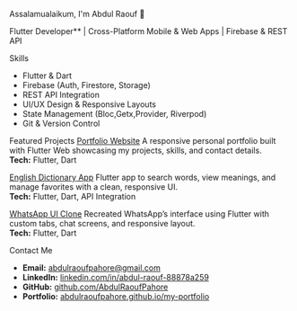 Assalamualaikum, I'm Abdul Raouf 👋  

 Flutter Developer** | Cross-Platform Mobile & Web Apps | Firebase & REST API  

  Skills
- Flutter & Dart
- Firebase (Auth, Firestore, Storage)
- REST API Integration
- UI/UX Design & Responsive Layouts
- State Management (Bloc,Getx,Provider, Riverpod)
- Git & Version Control


Featured Projects
[Portfolio Website](https://abdulraoufpahore.github.io/my-portfolio)
A responsive personal portfolio built with Flutter Web showcasing my projects, skills, and contact details.  
**Tech:** Flutter, Dart  

[English Dictionary App](https://github.com/AbdulRaoufPahore/Wordly)
Flutter app to search words, view meanings, and manage favorites with a clean, responsive UI.  
**Tech:** Flutter, Dart, API Integration  

[WhatsApp UI Clone]( https://github.com/AbdulRaoufPahore/whatsapp_ui_clone )
Recreated WhatsApp’s interface using Flutter with custom tabs, chat screens, and responsive layout.  
**Tech:** Flutter, Dart  


 Contact Me
- **Email:** [abdulraoufpahore@gmail.com](abdulraoufpahore@gmail.com)  
- **LinkedIn:** [linkedin.com/in/abdul-raouf-88878a259](https://www.linkedin.com/in/abdul-raouf-88878a259)  
- **GitHub:** [github.com/AbdulRaoufPahore](https://github.com/AbdulRaoufPahore)  
- **Portfolio:** [abdulraoufpahore.github.io/my-portfolio](https://abdulraoufpahore.github.io/my-portfolio)  

